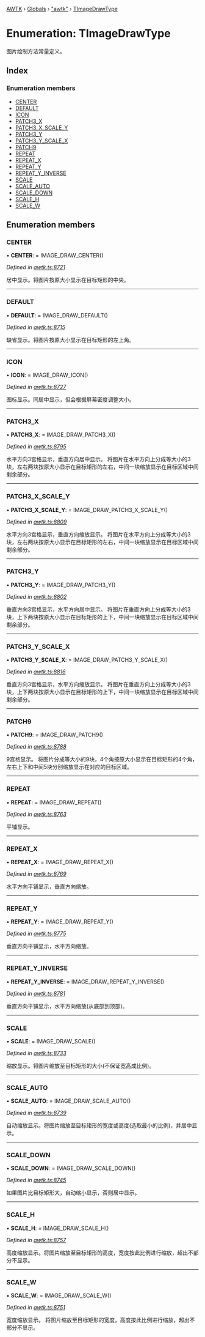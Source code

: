 [AWTK](../README.md) › [Globals](../globals.md) › ["awtk"](../modules/_awtk_.md) › [TImageDrawType](_awtk_.timagedrawtype.md)

# Enumeration: TImageDrawType

图片绘制方法常量定义。

## Index

### Enumeration members

* [CENTER](_awtk_.timagedrawtype.md#center)
* [DEFAULT](_awtk_.timagedrawtype.md#default)
* [ICON](_awtk_.timagedrawtype.md#icon)
* [PATCH3_X](_awtk_.timagedrawtype.md#patch3_x)
* [PATCH3_X_SCALE_Y](_awtk_.timagedrawtype.md#patch3_x_scale_y)
* [PATCH3_Y](_awtk_.timagedrawtype.md#patch3_y)
* [PATCH3_Y_SCALE_X](_awtk_.timagedrawtype.md#patch3_y_scale_x)
* [PATCH9](_awtk_.timagedrawtype.md#patch9)
* [REPEAT](_awtk_.timagedrawtype.md#repeat)
* [REPEAT_X](_awtk_.timagedrawtype.md#repeat_x)
* [REPEAT_Y](_awtk_.timagedrawtype.md#repeat_y)
* [REPEAT_Y_INVERSE](_awtk_.timagedrawtype.md#repeat_y_inverse)
* [SCALE](_awtk_.timagedrawtype.md#scale)
* [SCALE_AUTO](_awtk_.timagedrawtype.md#scale_auto)
* [SCALE_DOWN](_awtk_.timagedrawtype.md#scale_down)
* [SCALE_H](_awtk_.timagedrawtype.md#scale_h)
* [SCALE_W](_awtk_.timagedrawtype.md#scale_w)

## Enumeration members

###  CENTER

• **CENTER**: =  IMAGE_DRAW_CENTER()

*Defined in [awtk.ts:8721](https://github.com/zlgopen/awtk-binding/blob/5d4a8e9/tools/code_gen/js/output/awtk.ts#L8721)*

居中显示。将图片按原大小显示在目标矩形的中央。

___

###  DEFAULT

• **DEFAULT**: =  IMAGE_DRAW_DEFAULT()

*Defined in [awtk.ts:8715](https://github.com/zlgopen/awtk-binding/blob/5d4a8e9/tools/code_gen/js/output/awtk.ts#L8715)*

缺省显示。将图片按原大小显示在目标矩形的左上角。

___

###  ICON

• **ICON**: =  IMAGE_DRAW_ICON()

*Defined in [awtk.ts:8727](https://github.com/zlgopen/awtk-binding/blob/5d4a8e9/tools/code_gen/js/output/awtk.ts#L8727)*

图标显示。同居中显示，但会根据屏幕密度调整大小。

___

###  PATCH3_X

• **PATCH3_X**: =  IMAGE_DRAW_PATCH3_X()

*Defined in [awtk.ts:8795](https://github.com/zlgopen/awtk-binding/blob/5d4a8e9/tools/code_gen/js/output/awtk.ts#L8795)*

水平方向3宫格显示，垂直方向居中显示。
将图片在水平方向上分成等大小的3块，左右两块按原大小显示在目标矩形的左右，中间一块缩放显示在目标区域中间剩余部分。

___

###  PATCH3_X_SCALE_Y

• **PATCH3_X_SCALE_Y**: =  IMAGE_DRAW_PATCH3_X_SCALE_Y()

*Defined in [awtk.ts:8809](https://github.com/zlgopen/awtk-binding/blob/5d4a8e9/tools/code_gen/js/output/awtk.ts#L8809)*

水平方向3宫格显示，垂直方向缩放显示。
将图片在水平方向上分成等大小的3块，左右两块按原大小显示在目标矩形的左右，中间一块缩放显示在目标区域中间剩余部分。

___

###  PATCH3_Y

• **PATCH3_Y**: =  IMAGE_DRAW_PATCH3_Y()

*Defined in [awtk.ts:8802](https://github.com/zlgopen/awtk-binding/blob/5d4a8e9/tools/code_gen/js/output/awtk.ts#L8802)*

垂直方向3宫格显示，水平方向居中显示。
将图片在垂直方向上分成等大小的3块，上下两块按原大小显示在目标矩形的上下，中间一块缩放显示在目标区域中间剩余部分。

___

###  PATCH3_Y_SCALE_X

• **PATCH3_Y_SCALE_X**: =  IMAGE_DRAW_PATCH3_Y_SCALE_X()

*Defined in [awtk.ts:8816](https://github.com/zlgopen/awtk-binding/blob/5d4a8e9/tools/code_gen/js/output/awtk.ts#L8816)*

垂直方向3宫格显示，水平方向缩放显示。
将图片在垂直方向上分成等大小的3块，上下两块按原大小显示在目标矩形的上下，中间一块缩放显示在目标区域中间剩余部分。

___

###  PATCH9

• **PATCH9**: =  IMAGE_DRAW_PATCH9()

*Defined in [awtk.ts:8788](https://github.com/zlgopen/awtk-binding/blob/5d4a8e9/tools/code_gen/js/output/awtk.ts#L8788)*

9宫格显示。
将图片分成等大小的9块，4个角按原大小显示在目标矩形的4个角，左右上下和中间5块分别缩放显示在对应的目标区域。

___

###  REPEAT

• **REPEAT**: =  IMAGE_DRAW_REPEAT()

*Defined in [awtk.ts:8763](https://github.com/zlgopen/awtk-binding/blob/5d4a8e9/tools/code_gen/js/output/awtk.ts#L8763)*

平铺显示。

___

###  REPEAT_X

• **REPEAT_X**: =  IMAGE_DRAW_REPEAT_X()

*Defined in [awtk.ts:8769](https://github.com/zlgopen/awtk-binding/blob/5d4a8e9/tools/code_gen/js/output/awtk.ts#L8769)*

水平方向平铺显示，垂直方向缩放。

___

###  REPEAT_Y

• **REPEAT_Y**: =  IMAGE_DRAW_REPEAT_Y()

*Defined in [awtk.ts:8775](https://github.com/zlgopen/awtk-binding/blob/5d4a8e9/tools/code_gen/js/output/awtk.ts#L8775)*

垂直方向平铺显示，水平方向缩放。

___

###  REPEAT_Y_INVERSE

• **REPEAT_Y_INVERSE**: =  IMAGE_DRAW_REPEAT_Y_INVERSE()

*Defined in [awtk.ts:8781](https://github.com/zlgopen/awtk-binding/blob/5d4a8e9/tools/code_gen/js/output/awtk.ts#L8781)*

垂直方向平铺显示，水平方向缩放(从底部到顶部)。

___

###  SCALE

• **SCALE**: =  IMAGE_DRAW_SCALE()

*Defined in [awtk.ts:8733](https://github.com/zlgopen/awtk-binding/blob/5d4a8e9/tools/code_gen/js/output/awtk.ts#L8733)*

缩放显示。将图片缩放至目标矩形的大小(不保证宽高成比例)。

___

###  SCALE_AUTO

• **SCALE_AUTO**: =  IMAGE_DRAW_SCALE_AUTO()

*Defined in [awtk.ts:8739](https://github.com/zlgopen/awtk-binding/blob/5d4a8e9/tools/code_gen/js/output/awtk.ts#L8739)*

自动缩放显示。将图片缩放至目标矩形的宽度或高度(选取最小的比例)，并居中显示。

___

###  SCALE_DOWN

• **SCALE_DOWN**: =  IMAGE_DRAW_SCALE_DOWN()

*Defined in [awtk.ts:8745](https://github.com/zlgopen/awtk-binding/blob/5d4a8e9/tools/code_gen/js/output/awtk.ts#L8745)*

如果图片比目标矩形大，自动缩小显示，否则居中显示。

___

###  SCALE_H

• **SCALE_H**: =  IMAGE_DRAW_SCALE_H()

*Defined in [awtk.ts:8757](https://github.com/zlgopen/awtk-binding/blob/5d4a8e9/tools/code_gen/js/output/awtk.ts#L8757)*

高度缩放显示。将图片缩放至目标矩形的高度，宽度按此比例进行缩放，超出不部分不显示。

___

###  SCALE_W

• **SCALE_W**: =  IMAGE_DRAW_SCALE_W()

*Defined in [awtk.ts:8751](https://github.com/zlgopen/awtk-binding/blob/5d4a8e9/tools/code_gen/js/output/awtk.ts#L8751)*

宽度缩放显示。 将图片缩放至目标矩形的宽度，高度按此比例进行缩放，超出不部分不显示。

